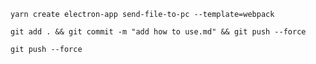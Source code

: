 ```shell
yarn create electron-app send-file-to-pc --template=webpack
```


```shell
git add . && git commit -m "add how to use.md" && git push --force
```

```shell
git push --force
```

